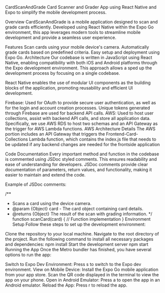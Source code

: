 CardScanAndGrade
Card Scanner and Grader App using React Native and Expo to simplify the mobile development process.

Overview
CardScanAndGrade is a mobile application designed to scan and grade cards efficiently. Developed using React Native within the Expo Go environment, this app leverages modern tools to streamline mobile development and provide a seamless user experience.

Features
Scan cards using your mobile device's camera.
Automatically grade cards based on predefined criteria.
Easy setup and deployment using Expo Go.
Architecture
Our codebase is written in JavaScript using React Native, enabling compatibility with both iOS and Android platforms through the Expo development environment. This approach allows a sped up the development process by focusing on a single codebase.

React Native enables the use of modular UI components as the building blocks of the application, promoting reusability and efficient UI development.

Firebase: Used for OAuth to provide secure user authentication, as well as for the login and account creation processes. Unique tokens generated through Firebase are used for backend API calls.
AWS: Used to host user collections, assist with backend API calls, and store all application data. Specifically, we use AWS RDS to host two schemas and an API Gateway as the trigger for AWS Lambda functions.
AWS Architecture Details
The AWS portion includes an API Gateway that triggers the Frontend-Card-Collections Lambda function, which contains the index.js file that needs to be updated if any backend changes are needed for the frontside application

Code Documentation
Every important method and function in the codebase is commented using JSDoc styled comments. This ensures readability and ease of understanding for developers. JSDoc comments provide clear documentation of parameters, return values, and functionality, making it easier to maintain and extend the code.

Example of JSDoc comments:

/**
 * Scans a card using the device camera.
 * @param {Object} card - The card object containing card details.
 * @returns {Object} The result of the scan with grading information.
 */
function scanCard(card) {
  // Function implementation
}
Environment Setup
Follow these steps to set up the development environment:

Clone the repository to your local machine.
Navigate to the root directory of the project.
Run the following command to install all necessary packages and dependencies:
npm install
Start the development server
npm start
Running the App
Once the Metro bundler has finished, you have several options to run the app:

Switch to Expo Dev Environment: Press s to switch to the Expo dev environment.
View on Mobile Device:
Install the Expo Go mobile application from your app store.
Scan the QR code displayed in the terminal to view the app on your phone.
Open in Android Emulator: Press a to open the app in an Android emulator.
Reload the App: Press r to reload the app.
